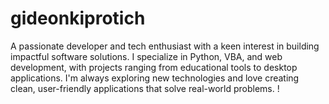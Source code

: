 # gideonkiprotich
A passionate developer and tech enthusiast with a keen interest in building impactful software solutions. I specialize in Python, VBA, and web development, with projects ranging from educational tools to desktop applications. I'm always exploring new technologies and love creating clean, user-friendly applications that solve real-world problems. !
